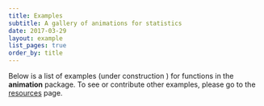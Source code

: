 ```yaml
---
title: Examples
subtitle: A gallery of animations for statistics
date: 2017-03-29
layout: example
list_pages: true
order_by: title
---
```


Below is a list of examples (under construction <i class="fa fa-spinner fa-pulse fa-fw"></i>) for functions in the **animation** package. To see or contribute other examples, please go to the [resources](../resources) page.
